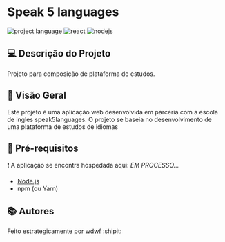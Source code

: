 # Speak 5 languages

![project language](https://img.shields.io/badge/TypeScript-007ACC?style=for-the-badge&logo=typescript&logoColor=white)
![react](https://img.shields.io/badge/React-20232A?style=for-the-badge&logo=react&logoColor=61DAFB)
![nodejs](https://img.shields.io/badge/Node%20js-339933?style=for-the-badge&logo=nodedotjs&logoColor=white)

## 💻 Descrição do Projeto

Projeto para composição de plataforma de estudos.

## 🧶 Visão Geral

Este projeto é uma aplicação web desenvolvida em parceria com a escola de ingles speak5languages. O projeto se baseia no desenvolvimento de uma plataforma de estudos de idiomas

## 🎒 Pré-requisitos

❗ A aplicação se encontra hospedada aqui: <i>EM PROCESSO...</i>

- [Node.js](https://nodejs.org/en)
- npm (ou Yarn)

## 📚 Autores

Feito estrategicamente por [wdwf](https://www.linkedin.com/in/weslleyferreira/) :shipit:
